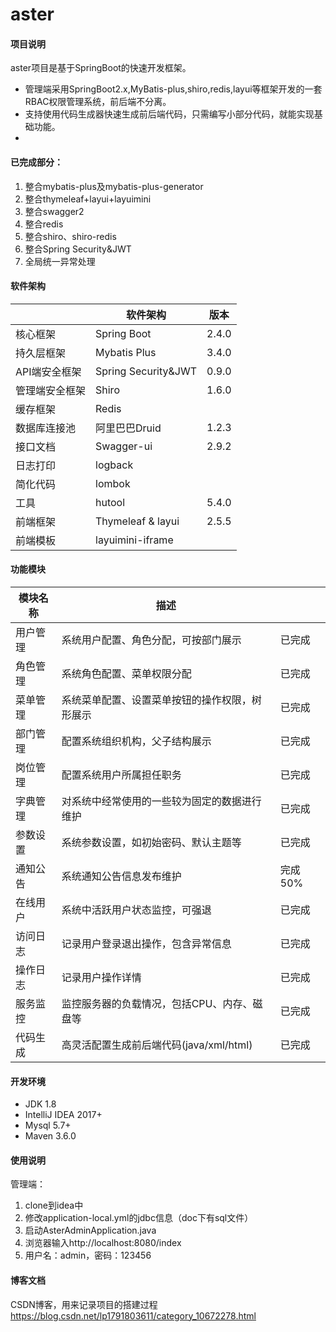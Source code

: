 # aster

#### 项目说明
aster项目是基于SpringBoot的快速开发框架。
* 管理端采用SpringBoot2.x,MyBatis-plus,shiro,redis,layui等框架开发的一套RBAC权限管理系统，前后端不分离。
* 支持使用代码生成器快速生成前后端代码，只需编写小部分代码，就能实现基础功能。
* 

#### 已完成部分： 
1. 整合mybatis-plus及mybatis-plus-generator
3. 整合thymeleaf+layui+layuimini
4. 整合swagger2
5. 整合redis
6. 整合shiro、shiro-redis
7. 整合Spring Security&JWT
8. 全局统一异常处理

#### 软件架构
|  | 软件架构 | 版本|
|----|----|----|
| 核心框架 | Spring Boot | 2.4.0 |
| 持久层框架 | Mybatis Plus | 3.4.0 |
| API端安全框架 | Spring Security&JWT | 0.9.0 |
| 管理端安全框架 | Shiro | 1.6.0 |
| 缓存框架 | Redis |  |
| 数据库连接池 | 阿里巴巴Druid | 1.2.3 |
| 接口文档 | Swagger-ui | 2.9.2 |
| 日志打印 | logback | |
| 简化代码 | lombok | |
| 工具 | hutool | 5.4.0 |
| 前端框架 | Thymeleaf & layui | 2.5.5 |
| 前端模板 | layuimini-iframe | |

#### 功能模块
| 模块名称 | 描述 |  |
|----|----|----|
| 用户管理 | 系统用户配置、角色分配，可按部门展示  | 已完成 |  
| 角色管理 | 系统角色配置、菜单权限分配  | 已完成 | 
| 菜单管理 | 系统菜单配置、设置菜单按钮的操作权限，树形展示  | 已完成 | 
| 部门管理 | 配置系统组织机构，父子结构展示  | 已完成 | 
| 岗位管理 | 配置系统用户所属担任职务  | 已完成 | 
| 字典管理 | 对系统中经常使用的一些较为固定的数据进行维护 | 已完成 | 
| 参数设置 | 系统参数设置，如初始密码、默认主题等 | 已完成 | 
| 通知公告 | 系统通知公告信息发布维护 | 完成50% | 
| 在线用户 | 系统中活跃用户状态监控，可强退 | 已完成 | 
| 访问日志 | 记录用户登录退出操作，包含异常信息 | 已完成 | 
| 操作日志 | 记录用户操作详情 | 已完成 | 
| 服务监控 | 监控服务器的负载情况，包括CPU、内存、磁盘等 | 已完成 | 
| 代码生成 | 高灵活配置生成前后端代码(java/xml/html) | 已完成 | 


#### 开发环境
* JDK 1.8
* IntelliJ IDEA 2017+
* Mysql 5.7+
* Maven 3.6.0 

#### 使用说明
管理端：
1.  clone到idea中
2.  修改application-local.yml的jdbc信息（doc下有sql文件）
3.  启动AsterAdminApplication.java
4.  浏览器输入http://localhost:8080/index
5.  用户名：admin，密码：123456

#### 博客文档

CSDN博客，用来记录项目的搭建过程
https://blog.csdn.net/lp1791803611/category_10672278.html 
